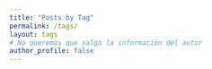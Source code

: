 ```yaml
---
title: "Posts by Tag"
permalink: /tags/
layout: tags
# No queremos que salga la información del autor
author_profile: false
---
```

